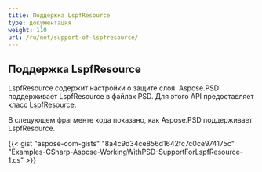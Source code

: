 ```yaml
---
title: Поддержка LspfResource
type: документация
weight: 110
url: /ru/net/support-of-lspfresource/
---
```


## **Поддержка LspfResource**
LspfResource содержит настройки о защите слоя. Aspose.PSD поддерживает LspfResource в файлах PSD. Для этого API предоставляет класс [LspfResource](https://reference.aspose.com/net/psd/aspose.psd.fileformats.psd.layers.layerresources/lspfresource).

В следующем фрагменте кода показано, как Aspose.PSD поддерживает LspfResource.

{{< gist "aspose-com-gists" "8a4c9d34ce856d1642fc7c0ce974175c" "Examples-CSharp-Aspose-WorkingWithPSD-SupportForLspfResource-1.cs" >}}
